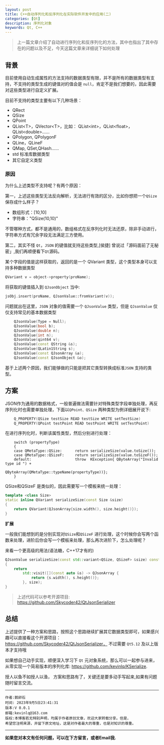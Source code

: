 ```yaml
---
layout: post
title: C++自动序列化和反序列化在实际软件开发中的应用(二)
categories: [Qt]
description: 序列化对象
keywords: Qt, C++
---
```


> 上一篇文章介绍了自动进行序列化和反序列化的方法，其中也指出了其中存在的问题以及不足，今天这篇文章来详细说下如何处理


## 背景

目前使用自动生成属性的方法支持的数据类型有限，并不是所有的数据类型有支持，不支持的类型生成的键值对的值会是 `null`，肯定不是我们想要的，因此需要对这些类型进行自定义扩展。

目前不支持的类型主要有以下几种场景：

*   QRect
*   QSize
*   QPoint
*   QList\<T>，QVector\<T>，比如： QList\<int>，QList\<float>，QList\<double>……
*   QPolygon, QPolygonF
*   QLine，QLineF
*   QMap, QSet,QHash……
*   std 标准库数据类型
*   其它自定义类型

### 原因

为什么上述类型不支持呢？有两个原因：

第一，上述这些类型无法反向解析，无法进行有效的区分，比如你想把一个`QSize` 保存成什么样子？ 

- 数组形式：[10,10]
- 字符串："QSize(10,10)"
 
不管哪种方式，都不是通用的，数组格式在反序列化时无法还原，除非手动进行，字符串方式有冗余字段无法满足三方使用。

第二，其实不怪 `Qt`，`JSON` 的键值就支持这些类型,[侯捷] 曾说过「源码面前了无秘密」,我们再顺便看下`Qt`源码。

某个字段的值是这样获取的，返回的是一个 QVariant 类型，这个类型本身可以支持多种数据类型

```C++
QVariant v = object->property(proName);
```

将获取的键值插入到 `QJsonObject` 当中:
```C++
jsObj.insert(proName, QJsonValue::fromVariant(v));
```
问题就出在这里，`JSON` 对象的值需要一个 `QJsonValue` 类型，但是 `QJsonValue` 仅仅支持常见的基本数据类型
```C++
    QJsonValue(Type = Null);
    QJsonValue(bool b);
    QJsonValue(double n);
    QJsonValue(int n);
    QJsonValue(qint64 v);
    QJsonValue(const QString &s);
    QJsonValue(QLatin1String s);
    QJsonValue(const QJsonArray &a);
    QJsonValue(const QJsonObject &o);
```

基于上述两个原因，我们能够做的只能是把其它类型转换成标准`JSON` 支持的类型。

## 方案

JSON作为通用的数据格式，一般普遍做法需要针对特殊类型字段单独处理，再反序列化时也需要单独处理，下面以`QPoint、QSize` 两种类型为例详细展开说下:

```C++
    Q_PROPERTY(QSize testSize READ testSize WRITE setTestSize)
    Q_PROPERTY(QPoint testPoint READ testPoint WRITE setTestPoint)
```

在进行序列化时，判断该属性类型，然后分别进行处理：

```
    switch (propertyType)
    {
    case QMetaType::QSize:      return serializeSize(value.toSize());
    case QMetaType::QSizeF:     return serializeSize(value.toSizeF());
    default:                    throw  KException{ QByteArray("Invalid type id ") +
                         QByteArray(QMetaType::typeName(propertyType))};
    }
```

QSize和QSizeF 是类似的，因此需要写一个模板来统一处理：
```C++
template <class Size>
static inline QVariant serializeSize(const Size &size)
{
    return QVariant(QJsonArray{size.width(), size.height()});
}
```
**扩展**

一般我们能想到的是分别实现对`QSize`和`QSizeF` 进行处理，这个时候你会写两个函数来处理，进阶后你会写一个模板来处理，那么再次进阶下，怎么处理呢？

来看一个更高级的用法(语法糖，C++17才有的)
```C++
QJsonValue serializeSize(const std::variant<QSize, QSizeF> &size) const
{
	return
		std::visit([](const auto &s) -> QJsonArray {
			return {s.width(), s.height()};
		}, size);
}
```
> 上述代码可以参考开源项目: https://github.com/Skycoder42/QtJsonSerializer

## 总结

上述提供了一种方案和思路，按照这个思路继续扩展其它数据类型即可，如果感兴趣可以直接看这个开源项目：https://github.com/Skycoder42/QtJsonSerializer， 不过需要 `Qt5.12` 及以上版本才支持哦

如果想自己动手实现，顺便深入学习下 `Qt` 元对象系统，那么可以一起参与进来，从零实现一个简易版本的序列化库: https://github.com/kevinlq/KSerialize.


授人以鱼不如授人以渔， 方案和思路有了，关键还是要多动手写起来,如果有问题随时留言交流。


******

    作者:鹅卵石
    时间: 2023年9月5日23:41:31
    版本:V 0.0.1
    邮箱:kevinlq@163.com
    版权:本博客若无特别声明，均属于作者原创文章，欢迎大家转载分享。但是，
    希望您注明来源，并留下原文地址，这是对作者最大的尊重，也是对知识的尊重。

<!-- more -->

---

**如果您对本文有任何问题，可以在下方留言，或者Email我.**
